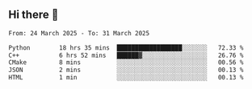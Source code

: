 ## Hi there 👋

<!--
**Bojupi/Bojupi** is a ✨ _special_ ✨ repository because its `README.md` (this file) appears on your GitHub profile.

Here are some ideas to get you started:

- 🔭 I’m currently working on ...
- 🌱 I’m currently learning ...
- 👯 I’m looking to collaborate on ...
- 🤔 I’m looking for help with ...
- 💬 Ask me about ...
- 📫 How to reach me: ...
- 😄 Pronouns: ...
- ⚡ Fun fact: ...
-->

<!--START_SECTION:waka-->

```txt
From: 24 March 2025 - To: 31 March 2025

Python        18 hrs 35 mins  ██████████████████░░░░░░░   72.33 %
C++           6 hrs 52 mins   ██████▓░░░░░░░░░░░░░░░░░░   26.76 %
CMake         8 mins          ░░░░░░░░░░░░░░░░░░░░░░░░░   00.56 %
JSON          2 mins          ░░░░░░░░░░░░░░░░░░░░░░░░░   00.13 %
HTML          1 min           ░░░░░░░░░░░░░░░░░░░░░░░░░   00.13 %
```

<!--END_SECTION:waka-->
